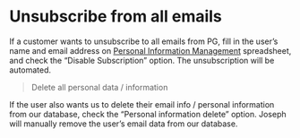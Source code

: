 # Unsubscribe from all emails

If a customer wants to unsubscribe to all emails from PG, fill in the user’s name and email address on [Personal Information Management](https://docs.google.com/spreadsheets/d/1SKvxEdenGdrKdzYuD8PZPvYOlxtCMAf5RNubbkMdfho/edit?usp=sharing) spreadsheet, and check the “Disable Subscription” option. The unsubscription will be automated.  

> Delete all personal data / information

If the user also wants us to delete their email info / personal information from our database, check the “Personal information delete” option. Joseph will manually remove the user’s email data from our database.